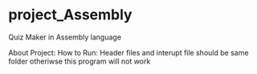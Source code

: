 # project_Assembly
Quiz Maker in Assembly language


About Project:
  How to Run:
  Header files and interupt file should be same folder
  otheriwse this program will not work
